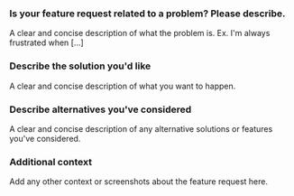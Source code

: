 ### **Is your feature request related to a problem? Please describe.**
A clear and concise description of what the problem is. Ex. I'm always frustrated when [...]

### **Describe the solution you'd like**
A clear and concise description of what you want to happen.

### **Describe alternatives you've considered**
A clear and concise description of any alternative solutions or features you've considered.

### **Additional context**
Add any other context or screenshots about the feature request here.
